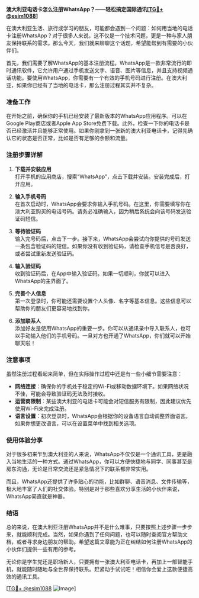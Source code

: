 **澳大利亚电话卡怎么注册WhatsApp？——轻松搞定国际通讯[[TG💪+ @esim1088](https://t.me/s/esim1088)]**

在澳大利亚生活、旅行或学习的朋友，可能都会遇到一个问题：如何用当地的电话卡注册WhatsApp？对于很多人来说，这不仅是一个技术问题，更是一种与家人朋友保持联系的需求。那么今天，我们就来聊聊这个话题，希望能帮到有需要的小伙伴们。

首先，我们需要了解WhatsApp的基本注册流程。WhatsApp是一款非常流行的即时通讯软件，它允许用户通过手机发送文字、语音、图片等信息，并且支持视频通话功能。要使用WhatsApp，你需要有一个有效的手机号码进行注册。在澳大利亚，如果你已经有了当地的电话卡，那么注册过程其实并不复杂。

### 准备工作

在开始之前，确保你的手机已经安装了最新版本的WhatsApp应用程序。可以在Google Play商店或者Apple App Store免费下载。此外，检查一下你的电话卡是否已经激活并且能够正常使用。如果你刚拿到一张新的澳大利亚电话卡，记得先确认它的状态是否正常，比如是否有足够的余额和流量。

### 注册步骤详解

1. **下载并安装应用**  
   打开手机的应用商店，搜索“WhatsApp”，点击下载并安装。安装完成后，打开应用。

2. **输入手机号码**  
   在首次启动时，WhatsApp会要求你输入手机号码。在这里，你需要填写你在澳大利亚购买的电话号码。请务必准确输入，因为稍后系统会向该号码发送验证码短信。

3. **等待验证码**  
   输入完号码后，点击下一步。接下来，WhatsApp会尝试向你提供的号码发送一条包含验证码的短信。如果你没有收到验证码，请检查手机信号是否良好，或者尝试重新发送验证码。

4. **输入验证码**  
   收到验证码后，在App中输入验证码。如果一切顺利，你就可以进入WhatsApp的主界面了。

5. **完善个人信息**  
   第一次登录时，你可能还需要设置个人头像、名字等基本信息。这些信息可以帮助你的朋友们更容易地找到你。

6. **添加联系人**  
   添加好友是使用WhatsApp的重要一步。你可以从通讯录中导入联系人，也可以手动输入他们的手机号码。一旦对方也开通了WhatsApp，你们就可以开始聊天啦！

### 注意事项

虽然注册过程看起来简单，但在实际操作过程中还是有一些小细节需要注意：

- **网络连接**：确保你的手机处于稳定的Wi-Fi或移动数据环境下。如果网络状况不佳，可能会导致验证码无法及时接收。
- **运营商限制**：某些澳大利亚的电话卡可能会对短信服务有限制，因此建议优先使用Wi-Fi来完成注册。
- **语言设置**：初次登录时，WhatsApp会根据你的设备语言自动调整界面语言。如果你想更改语言，可以在设置菜单中找到相关选项。

### 使用体验分享

对于很多初来乍到澳大利亚的人来说，WhatsApp不仅仅是一个通讯工具，更是融入当地生活的一种方式。通过WhatsApp，你可以方便快捷地与同学、同事甚至是房东沟通，无论是日常交流还是紧急情况下的联系都非常实用。

而且，WhatsApp还提供了许多贴心的功能，比如群聊、语音消息、文件传输等，极大地丰富了人们的社交体验。特别是对于那些喜欢分享生活的小伙伴来说，WhatsApp简直就是神器。

### 结语

总的来说，在澳大利亚注册WhatsApp并不是什么难事，只要按照上述步骤一步步来，就能顺利完成。当然，如果你遇到了任何问题，也可以随时查阅官方帮助文档，或者寻求身边朋友的帮助。希望这篇文章能为正在纠结如何注册WhatsApp的小伙伴们提供一些有用的参考。

无论你是学生党还是职场新人，只要拥有一张澳大利亚电话卡，再加上一部智能手机，就能随时随地与全世界保持联系。赶紧动手试试吧！相信你会爱上这款便捷高效的通讯工具。

[[TG💪+ @esim1088](https://t.me/s/esim1088) ![Image](https://i.postimg.cc/4NQfJmqS/Snipaste-2025-05-13-00-14-12.png)]